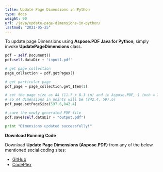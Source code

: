 ```yaml
---
title: Update Page Dimensions in Python
type: docs
weight: 90
url: /java/update-page-dimensions-in-python/
lastmod: "2021-05-25"
---
```


To update page Dimensions using **Aspose.PDF Java for Python**, simply invoke **UpdatePageDimensions** class.

```python
pdf = self.Document()
pdf=self.dataDir + 'input1.pdf'

# get page collection
page_collection = pdf.getPages()

# get particular page
pdf_page = page_collection.get_Item(1)

# set the page size as A4 (11.7 x 8.3 in) and in Aspose.PDF, 1 inch = 72 points
# so A4 dimensions in points will be (842.4, 597.6)
pdf_page.setPageSize(597.6,842.4)

# save the newly generated PDF file
pdf.save(self.dataDir + "output.pdf")

print "Dimensions updated successfully!"

```

**Download Running Code**

Download **Update Page Dimensions (Aspose.PDF)** from any of the below mentioned social coding sites:

- [GitHub](https://github.com/aspose-pdf/Aspose.PDF-for-Java/blob/master/Plugins/Aspose_Pdf_Java_for_Python/test/WorkingWithPages/UpdatePageDimensions/UpdatePageDimensions.py)
- [CodePlex](http://asposepdfjavapython.codeplex.com/SourceControl/latest#test/WorkingWithPages/UpdatePageDimensions/UpdatePageDimensions.py)

